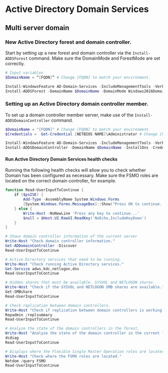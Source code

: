 # Active Directory Domain Services

## Multi server domain
### New Active Directory forest and domain controller.
Start by setting up a new forest and domain controller via the `Install-ADDSForest` command.
Make sure the DomainMode and ForestMode are set correctly.
```PowerShell
# Input variables
$DomainName = “[FQDN]” # Change [FQDN] to match your environment.

Install-WindowsFeature AD-Domain-Services -IncludeManagementTools -Verbose
Install-ADDSForest -DomainName $DomainName -DomainMode Windows2016Domain -ForestMode Windows2016Forest -InstallDns
```

### Setting up an Active Directory domain controller member.
To set up a domain controller member server, make use of the `Install-ADDSDomainController` command.
```PowerShell
$DomainName = "[FQDN]" # Change [FQDN] to match your environment.
$Credentials =  Get-Credential [NETBIOS NAME]\Administrator # Change [NETBIOS NAME] to match your environment.

Install-WindowsFeature AD-Domain-Services -IncludeManagementTools -Verbose
Install-ADDSDomainController -DomainName $DomainName -InstallDns -Credential $Credentials
```

#### Run Active Directory Domain Services health checks
Running the following health checks will allow you to check whether Domain has been configured as necessary.
Make sure the FSMO roles are located on the correct domain controller, for example.
```PowerShell
function Read-UserInputToContinue {
    if ($psISE) {
        Add-Type -AssemblyName System.Windows.Forms
        [System.Windows.Forms.MessageBox]::Show("Press OK to continue...")
    } else {
        Write-Host -NoNewLine 'Press any key to continue...'
        $null = $Host.UI.RawUI.ReadKey('NoEcho,IncludeKeyDown')
    }
}

# Shows domain controller information of the current server
Write-Host "Check domain controller information."
Get-ADDomainController -Discover
Read-UserInputToContinue

# Active Directory services that need to be running.
Write-Host "Check running Active Directory services."
Get-Service adws,kdc,netlogon,dns
Read-UserInputToContinue

# Hidden shares that must be available. SYSVOL and NETLOGON shares.
Write-Host "Check if the SYSVOL and NETLOGON SMB shares are available."
Get-SMBshare
Read-UserInputToContinue

# Check replication between domain controllers.
Write-Host "Check if replication between domain controllers is working."
Repadmin /replsummary
Read-UserInputToContinue

# Analyze the state of the domain controllers in the forest.
Write-Host "Analyze the state of the domain controller in the current forest."
dcdiag
Read-UserInputToContinue

# Displays where the Flexible Single Master Operation roles are located.
Write-Host "Check where the FSMO roles are located."
Netdom /query FSMO
Read-UserInputToContinue
```